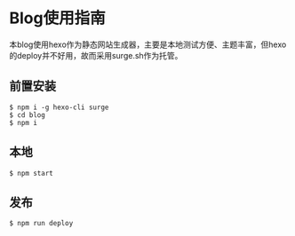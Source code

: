 # Blog使用指南

本blog使用hexo作为静态网站生成器，主要是本地测试方便、主题丰富，但hexo的deploy并不好用，故而采用surge.sh作为托管。

## 前置安装

```
$ npm i -g hexo-cli surge
$ cd blog
$ npm i 
```

## 本地

```
$ npm start
```

## 发布

```
$ npm run deploy
```
